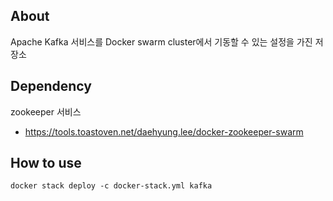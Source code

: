## About
Apache Kafka 서비스를 Docker swarm cluster에서 기동할 수 있는 설정을 가진 저장소

## Dependency
zookeeper 서비스 
- https://tools.toastoven.net/daehyung.lee/docker-zookeeper-swarm

## How to use
```
docker stack deploy -c docker-stack.yml kafka

```
